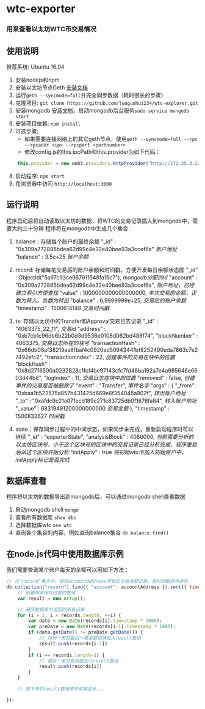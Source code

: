 # wtc-exporter
### 用来查看以太坊WTC币交易情况

## 使用说明

推荐系统: Ubuntu 16.04

1. 安装nodejs和npm
2. 安装以太坊节点Geth [安装文档](https://github.com/ethereum/go-ethereum/wiki/Installation-Instructions-for-Ubuntu)
3. 运行`geth --syncmode=full`并完全同步数据（耗时很长的步骤）
4. 克隆项目: `git clone https://github.com/luoguohui234/wtc-explorer.git`
5. 安装mongodb [安装文档](https://docs.mongodb.com/getting-started/shell/tutorial/install-mongodb-on-ubuntu/)，启动mongodb后台服务`sudo service mongodb start`
5. 安装项目依赖: `npm install`
7. 可选步骤: 
	* 如果需要连接网络上的其它geth节点，使用`geth --syncmode=full --rpc --rpcaddr <ip> --rpcport <portnumber>`
	* 修改config.js的this.ipcPath和this.provider为如下代码：
```javascript
  	this.provider = new web3.providers.HttpProvider("http://172.35.3.227:9999");
```
8. 启动程序: `npm start`
9. 在浏览器中访问 `http://localhost:3000`


## 运行说明

程序启动后将自动读取以太坊的数据，将WTC的交易记录插入到mongodb中，需要大约三十分钟
程序将在mongodb中生成几个集合：

1. balance：存储每个账户的最终余额
    "_id" : "0x309a272885bdea62d99c4e32e40bee93a3ccef6a" _账户地址_
    "balance" : 3.5e+25 _账户余额_

2. record: 存储每笔交易后的账户余额和时间戳，方便开发每日余额状态图
	"_id" : ObjectId("5a97c93ce967911548fa15c7"), _mongodb分配的id_
	"account" : "0x309a272885bdea62d99c4e32e40bee93a3ccef6a", _账户地址，已经建立索引方便查找_
	"value" : 1000000000000000000, _本次交易的金额，正数为转入，负数为转出_
	"balance" : 6.9999999e+25, _交易后的账户余额_
	"timestamp" : 1500614148 _交易时间戳_

3. tx: 存储以太坊中的Transfer和Approval交易日志记录
	"_id" : "4063375_22_11", _交易id_
	"address" : "0xb7cb1c96db6b22b0d3d9536e0108d062bd488f74", 
	"blockNumber" : 4063375, _交易日志所在的块号_
	"transactionHash" : "0x66db06af38219aa8fbaf4c0920ad5094344fbf8252490eda7863c7e27492efc2", 
	"transactionIndex" : 22, _创建事件的交易在块中的位置_
	"blockHash" : "0x8d2716500a0232828c1fcf4be97143cfc7fd48ba192a7e4a985646e6603d44b8", 
	"logIndex" : 11, _交易日志在块中的位置_
	"removed" : false, _创建事件的交易是否被删除了_
	"event" : "Transfer", _事件名字_
	"args" : { 
		"_from" : "0xbaa1b522575a857b431425d669e6f354045a902f", _转出账户地址_
		"_to" : "0xafdc9c21a071ecd189c271c83725db0f1676fa84", _转入账户地址_
		"_value" : 68319491200000000000 _交易金额_
	}, 
	"timestamp" : 1500832627 _时间戳_

4. state：保存同步过程中的中间状态，如果同步未完成，重新启动程序时可以继续
	"_id" : "exporterState", 
	"analysisBlock" : 4080000, _当前需要分析的以太坊区块号，小于这个区块号的区块中的交易记录已经分析完成，程序重启后从这个区块开始分析_
	"initApply" : true _将初始wtc币加入初始账户中，initApply标记是否完成_


## 数据库查看

程序将以太坊的数据导出到mongodb后，可以通过mongodb shell查看数据

1. 启动mongodb shell `mongo`
2. 查看所有数据库 `show dbs`
3. 选择数据库wtc `use wtc`
4. 查询各个集合的内容，例如查询balance集合 `db.balance.find()`


## 在node.js代码中使用数据库示例

我们需要查询某个账户每天的余额可以用如下方法：

```javascript
// 在"record"集合中，查找accountAddress所有的交易余额记录，按时间戳升序排列
db.collection("record").find({ "account": accountAddress }).sort({ timestamp: 1 }).toArray(function(err, records) {
	// 创建用来保存结果的数组
	var result = new Array();

	// 遍历数据库中返回的所有记录
	for (i = 1; i < records.length; ++i) {
		var date = new Date(records[i].timestamp * 1000);
		var preDate = new Date(records[i-1].timestamp * 1000);
		if (date.getDate() != preDate.getDate()) {
			// 将前一天的最后一笔余额记录加入result数组
			result.push(records[i-1])
		}
		if (i == records.length-1) {
			// 最后一笔交易余额加入result数组
			result.push(records[i])
		}
	}

	// 接下来将result数组用于前端显示...

});
```